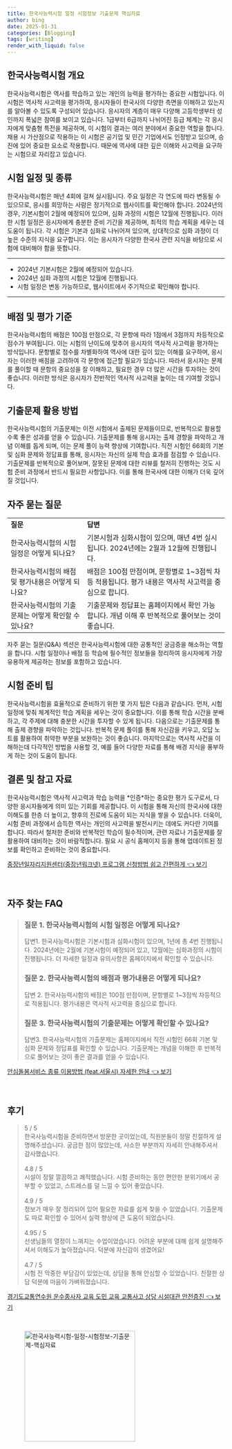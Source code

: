 ```yaml
---
title: 한국사능력시험 일정 시험정보 기출문제 핵심자료
author: bing
date: 2025-01-31
categories: [Blogging]
tags: [writing]
render_with_liquid: false
---
```



<h2 id='한국사능력시험 개요'>한국사능력시험 개요</h2>

<p>한국사능력시험은 역사를 학습하고 있는 개인의 능력을 평가하는 중요한 시험입니다. 이 시험은 역사적 사고력을 평가하여, 응시자들이 한국사의 다양한 측면을 이해하고 있는지를 알아볼 수 있도록 구성되어 있습니다. 응시자의 계층이 매우 다양해 고등학생부터 성인까지 폭넓은 참여를 보이고 있습니다. 1급부터 6급까지 나뉘어진 등급 체계는 각 응시자에게 맞춤형 특전을 제공하며, 이 시험의 결과는 여러 분야에서 중요한 역할을 합니다. 채용 시 가산점으로 작용하는 이 시험은 공기업 및 민간 기업에서도 인정받고 있으며, 승진에 있어 중요한 요소로 작용합니다. 때문에 역사에 대한 깊은 이해와 사고력을 요구하는 시험으로 자리잡고 있습니다.</p>

<h2 id='시험 일정 및 종류'>시험 일정 및 종류</h2>

<p>한국사능력시험은 매년 4회에 걸쳐 실시됩니다. 주요 일정은 각 연도에 따라 변동될 수 있으므로, 응시를 희망하는 사람은 정기적으로 웹사이트를 확인해야 합니다. 2024년의 경우, 기본시험이 2월에 예정되어 있으며, 심화 과정의 시험은 12월에 진행됩니다. 이러한 시험 일정은 응시자에게 충분한 준비 기간을 제공하며, 최적의 학습 계획을 세우는 데 도움이 됩니다. 각 시험은 기본과 심화로 나뉘어져 있으며, 상대적으로 심화 과정이 더 높은 수준의 지식을 요구합니다. 이는 응시자가 다양한 한국사 관련 지식을 바탕으로 시험에 대비해야 함을 뜻합니다.</p>

<hr />

<ul>
    <li>2024년 기본시험은 2월에 예정되어 있습니다.</li>
    <li>2024년 심화 과정의 시험은 12월에 진행됩니다.</li>
    <li>시험 일정은 변동 가능하므로, 웹사이트에서 주기적으로 확인해야 합니다.</li>
</ul>

<hr />

<h2 id='배점 및 평가 기준'>배점 및 평가 기준</h2>

<p>한국사능력시험의 배점은 100점 만점으로, 각 문항에 따라 1점에서 3점까지 차등적으로 점수가 부여됩니다. 이는 시험의 난이도에 맞추어 응시자의 역사적 사고력을 평가하는 방식입니다. 문항별로 점수를 차별화하여 역사에 대한 깊이 있는 이해를 요구하며, 응시자는 이러한 배점을 고려하여 각 문항에 접근할 필요가 있습니다. 따라서 응시자는 문제를 풀이할 때 문항의 중요성을 잘 이해하고, 필요한 경우 더 많은 시간을 투자하는 것이 좋습니다. 이러한 방식은 응시자가 전반적인 역사적 사고력을 높이는 데 기여할 것입니다.</p>

<h2 id='기출문제 활용 방법'>기출문제 활용 방법</h2>

<p>한국사능력시험의 기출문제는 이전 시험에서 출제된 문제들이므로, 반복적으로 활용할수록 좋은 성과를 얻을 수 있습니다. 기출문제를 통해 응시자는 출제 경향을 파악하고 개념 이해를 돕게 되며, 이는 문제 풀이 능력 향상에 기여합니다. 직전 시험인 66회의 기본 및 심화 문제와 정답표를 통해, 응시자는 자신의 실제 학습 효과를 점검할 수 있습니다. 기출문제를 반복적으로 풀어보며, 잘못된 문제에 대한 리뷰를 철저히 진행하는 것도 시험 준비 과정에서 반드시 필요한 사항입니다. 이를 통해 한국사에 대한 이해가 더욱 깊어질 것입니다.</p>

<h2 id='자주 묻는 질문'>자주 묻는 질문</h2>

<table>
    <tr>
        <td><b>질문</b></td>
        <td><b>답변</b></td>
    </tr>
    <tr>
        <td>한국사능력시험의 시험 일정은 어떻게 되나요?</td>
        <td>기본시험과 심화시험이 있으며, 매년 4번 실시됩니다. 2024년에는 2월과 12월에 진행됩니다.</td>
    </tr>
    <tr>
        <td>한국사능력시험의 배점 및 평가내용은 어떻게 되나요?</td>
        <td>배점은 100점 만점이며, 문항별로 1~3점씩 차등 적용됩니다. 평가 내용은 역사적 사고력을 중심으로 합니다.</td>
    </tr>
    <tr>
        <td>한국사능력시험의 기출문제는 어떻게 확인할 수 있나요?</td>
        <td>기출문제와 정답표는 홈페이지에서 확인 가능합니다. 개념 이해 후 반복적으로 풀어보는 것이 좋습니다.</td>
    </tr>
</table>

<p>자주 묻는 질문(Q&A) 섹션은 한국사능력시험에 대한 공통적인 궁금증을 해소하는 역할을 합니다. 시험 일정이나 배점 등 학습에 필수적인 정보들을 정리하여 응시자에게 가장 유용하게 제공하는 정보를 포함하고 있습니다.</p>

<h2 id='시험 준비 팁'>시험 준비 팁</h2>

<p>한국사능력시험을 효율적으로 준비하기 위한 몇 가지 팁은 다음과 같습니다. 먼저, 시험 일정에 맞춰 체계적인 학습 계획을 세우는 것이 중요합니다. 이를 통해 학습 시간을 분배하고, 각 주제에 대해 충분한 시간을 투자할 수 있게 됩니다. 다음으로는 기출문제를 통해 출제 경향을 파악하는 것입니다. 반복적 문제 풀이를 통해 자신감을 키우고, 오답 노트를 활용하여 취약한 부분을 보완하는 것이 좋습니다. 마지막으로는 역사적 사건을 이해하는데 다각적인 방법을 사용할 것, 예를 들어 다양한 자료를 통해 배경 지식을 풍부하게 하는 것이 도움이 됩니다.</p>

<h2 id='결론 및 참고 자료'>결론 및 참고 자료</h2>

<p>한국사능력시험은 역사적 사고력과 학습 능력을 *인증*하는 중요한 평가 도구로서, 다양한 응시자들에게 의미 있는 기회를 제공합니다. 이 시험을 통해 자신의 한국사에 대한 이해도를 한층 더 높이고, 향후의 진로에 도움이 되는 지식을 쌓을 수 있습니다. 더욱이, 시험 준비 과정에서 습득한 역사는 개인의 사고력을 발전시키는 데에도 커다란 기여를 합니다. 따라서 철저한 준비와 반복적인 학습이 필수적이며, 관련 자료나 기출문제를 잘 활용하여 대비하는 것이 바람직합니다. 필요 시 공식 홈페이지 등을 통해 업데이트된 정보를 확인하고 준비하는 것이 중요합니다.</p>


<p><a class="click-button" title="중장년일자리지원센터(중장년워크넷) 프로그램 신청방법 쉽고 간편하게" href="https://yellowplanner.github.io/posts/%EC%A4%91%EC%9E%A5%EB%85%84%EC%9D%BC%EC%9E%90%EB%A6%AC%EC%A7%80%EC%9B%90%EC%84%BC%ED%84%B0(%EC%A4%91%EC%9E%A5%EB%85%84%EC%9B%8C%ED%81%AC%EB%84%B7)-%ED%94%84%EB%A1%9C%EA%B7%B8%EB%9E%A8-%EC%8B%A0%EC%B2%AD%EB%B0%A9%EB%B2%95-%EC%89%BD%EA%B3%A0-%EA%B0%84%ED%8E%B8%ED%95%98%EA%B2%8C/" rel="dofollow">중장년일자리지원센터(중장년워크넷) 프로그램 신청방법 쉽고 간편하게 👈 보기</a></p><br>
<h2 id='자주_찾는_FAQ'>자주 찾는 FAQ</h2>
<div itemscope="" itemtype="https://schema.org/FAQPage"> 
<blockquote> 
<div itemscope="" itemprop="mainEntity" itemtype="https://schema.org/Question"> 
<h3 itemprop="name">질문 1. 한국사능력시험의 시험 일정은 어떻게 되나요?</h3> 
<div itemscope="" itemprop="acceptedAnswer" itemtype="https://schema.org/Answer"> 
<span itemprop="text"> 
<p>답변1. 한국사능력시험은 기본시험과 심화시험이 있으며, 1년에 총 4번 진행됩니다. 2024년에는 2월에 기본시험이 예정되어 있고, 12월에는 심화과정의 시험이 진행됩니다. 더 자세한 일정과 유의사항은 홈페이지에서 확인할 수 있습니다.</p> 
</span> 
</div> 
</div> 

<div itemscope="" itemprop="mainEntity" itemtype="https://schema.org/Question"> 
<h3 itemprop="name">질문 2. 한국사능력시험의 배점과 평가내용은 어떻게 되나요?</h3> 
<div itemscope="" itemprop="acceptedAnswer" itemtype="https://schema.org/Answer"> 
<span itemprop="text"> 
<p>답변 2. 한국사능력시험의 배점은 100점 만점이며, 문항별로 1~3점씩 차등적으로 적용됩니다. 평가내용은 역사적 사고력을 중심으로 합니다.</p> 
</span> 
</div> 
</div> 

<div itemscope="" itemprop="mainEntity" itemtype="https://schema.org/Question"> 
<h3 itemprop="name">질문 3. 한국사능력시험의 기출문제는 어떻게 확인할 수 있나요?</h3> 
<div itemscope="" itemprop="acceptedAnswer" itemtype="https://schema.org/Answer"> 
<span itemprop="text"> 
<p>답변3. 한국사능력시험의 기출문제는 홈페이지에서 직전 시험인 66회 기본 및 심화 문제와 정답표를 확인할 수 있습니다. 기출문제는 개념을 이해한 후 반복적으로 풀어보는 것이 좋은 결과를 얻을 수 있습니다.</p> 
</span> 
</div> 
</div> 
</blockquote> 
</div>
<p><a class="click-button" title="안심돌봄서비스 종류 이용방법 (feat.서울시) 자세한 안내" href="https://yellowplanner.github.io/posts/%EC%95%88%EC%8B%AC%EB%8F%8C%EB%B4%84%EC%84%9C%EB%B9%84%EC%8A%A4-%EC%A2%85%EB%A5%98-%EC%9D%B4%EC%9A%A9%EB%B0%A9%EB%B2%95-(feat.%EC%84%9C%EC%9A%B8%EC%8B%9C)-%EC%9E%90%EC%84%B8%ED%95%9C-%EC%95%88%EB%82%B4/" rel="dofollow">안심돌봄서비스 종류 이용방법 (feat.서울시) 자세한 안내 👈 보기</a></p><br>
<h2 id='후기'>후기</h2>
<div itemscope itemtype="https://schema.org/Product">
  <blockquote>
  <div itemprop="review" itemscope itemtype="https://schema.org/Review">
      <div itemprop="reviewRating" itemscope itemtype="https://schema.org/Rating"> <span itemprop="ratingValue">5</span> / <span itemprop="bestRating">5</span> </div>
      <span itemprop="reviewBody">한국사능력시험을 준비하면서 방문한 곳이었는데, 직원분들이 정말 친절하게 설명해주셨습니다. 궁금한 점이 많았는데, 사소한 부분까지 자세히 안내해주셔서 감사했습니다.</span>
  </div>
  <br>
  <div itemprop="review" itemscope itemtype="https://schema.org/Review">
      <div itemprop="reviewRating" itemscope itemtype="https://schema.org/Rating"> <span itemprop="ratingValue">4.8</span> / <span itemprop="bestRating">5</span> </div>
      <span itemprop="reviewBody">시설이 정말 깔끔하고 쾌적했습니다. 시험 준비하는 동안 편안한 분위기에서 공부할 수 있었고, 스트레스를 덜 느낄 수 있어 좋았습니다.</span>
  </div>
  <br>
  <div itemprop="review" itemscope itemtype="https://schema.org/Review">
      <div itemprop="reviewRating" itemscope itemtype="https://schema.org/Rating"> <span itemprop="ratingValue">4.9</span> / <span itemprop="bestRating">5</span> </div>
      <span itemprop="reviewBody">정보가 매우 잘 정리되어 있어 필요한 자료를 쉽게 찾을 수 있었습니다. 기출문제도 따로 확인할 수 있어서 실력 향상에 큰 도움이 되었습니다.</span>
  </div>
  <br>
  <div itemprop="review" itemscope itemtype="https://schema.org/Review">
      <div itemprop="reviewRating" itemscope itemtype="https://schema.org/Rating"> <span itemprop="ratingValue">4.95</span> / <span itemprop="bestRating">5</span> </div>
      <span itemprop="reviewBody">선생님들의 열정이 느껴지는 수업이었습니다. 어려운 부분에 대해 쉽게 설명해주셔서 이해도가 높아졌습니다. 덕분에 자신감이 생겼어요!</span>
  </div>
  <br>
  <div itemprop="review" itemscope itemtype="https://schema.org/Review">
      <div itemprop="reviewRating" itemscope itemtype="https://schema.org/Rating"> <span itemprop="ratingValue">4.7</span> / <span itemprop="bestRating">5</span> </div>
      <span itemprop="reviewBody">시험 전 막중한 부담감이 있었는데, 상담을 통해 안심할 수 있었습니다. 친절한 상담 덕분에 마음이 가벼워졌습니다.</span>
  </div>
  </blockquote>
</div>
<p><a class="click-button" title="경기도교통연수원 운수종사자 교육 도민 교육 교통사고 상담 시설대관 안전증진" href="https://yellowplanner.github.io/posts/%EA%B2%BD%EA%B8%B0%EB%8F%84%EA%B5%90%ED%86%B5%EC%97%B0%EC%88%98%EC%9B%90-%EC%9A%B4%EC%88%98%EC%A2%85%EC%82%AC%EC%9E%90-%EA%B5%90%EC%9C%A1-%EB%8F%84%EB%AF%BC-%EA%B5%90%EC%9C%A1-%EA%B5%90%ED%86%B5%EC%82%AC%EA%B3%A0-%EC%83%81%EB%8B%B4-%EC%8B%9C%EC%84%A4%EB%8C%80%EA%B4%80-%EC%95%88%EC%A0%84%EC%A6%9D%EC%A7%84/" rel="dofollow">경기도교통연수원 운수종사자 교육 도민 교육 교통사고 상담 시설대관 안전증진 👈 보기</a></p><br>
<figure class="image"><img src="https://yellowplanner.github.io/assets/img/thumbnail/한국사능력시험-일정-시험정보-기출문제-핵심자료.webp" alt="한국사능력시험-일정-시험정보-기출문제-핵심자료" width="256" height="256"></figure>